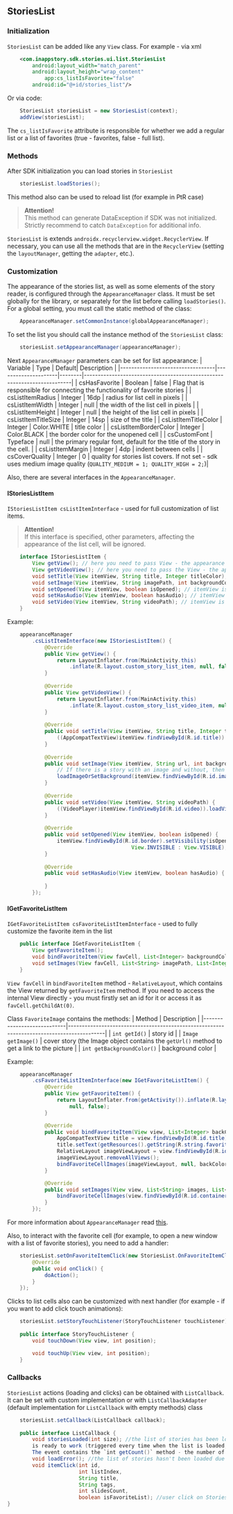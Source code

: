 ## StoriesList
### Initialization

`StoriesList` can be added like any `View` class. For example - via xml

```xml
	<com.inappstory.sdk.stories.ui.list.StoriesList
	    android:layout_width="match_parent"
	    android:layout_height="wrap_content"
            app:cs_listIsFavorite="false"
	    android:id="@+id/stories_list"/>
```

Or via code:
```java
    StoriesList storiesList = new StoriesList(context);
    addView(storiesList);
```

The `cs_listIsFavorite` attribute is responsible for whether we add a regular list or a list of favorites (true - favorites, false - full list).

### Methods
After SDK initialization you can load stories in `StoriesList`

```java
	storiesList.loadStories(); 
```
This method also can be used to reload list (for example in PtR case)

>**Attention!**  
>This method can generate DataException if SDK was not initialized. Strictly recommend to catch `DataException` for additional info.

`StoriesList` is extends `androidx.recyclerview.widget.RecyclerView`. If necessary, you can use all the methods that are in the `RecyclerView` (setting the `layoutManager`, getting the `adapter`, etc.).

### Customization

The appearance of the stories list, as well as some elements of the story reader, is configured through the `AppearanceManager` class. It must be set globally for the library, or separately for the list before calling `loadStories()`.
For a global setting, you must call the static method of the class:
```java
    AppearanceManager.setCommonInstance(globalAppearanceManager);
```

To set the list you should call the instance method of the `StoriesList` class:
```java
    storiesList.setAppearanceManager(appearanceManager);
```

Next `AppearanceManager` parameters can be set for list appearance:
| Variable                         | Type                | Default| Description                                                             |
|----------------------------------|---------------------|--------|-------------------------------------------------------------------------|
| csHasFavorite                    | Boolean             | false  | Flag that is responsible for connecting the functionality of favorite stories |
| csListItemRadius                 | Integer             | 16dp   | radius for list cell in pixels                                          |
| csListItemWidth                  | Integer             | null   | the width of the list cell in pixels                                    |
| csListItemHeight                 | Integer             | null   | the height of the list cell in pixels                                   |
| csListItemTitleSize              | Integer             | 14sp       | size of the title                                                       |
| csListItemTitleColor             | Integer             | Color.WHITE | title color                                                        |
| csListItemBorderColor            | Integer             | Color.BLACK | the border color for the unopened cell                             |
| csCustomFont                     | Typeface            | null   | the primary regular font, default for the title of the story in the cell. |
| csListItemMargin                 | Integer             | 4dp    | indent between cells                                                    |
| csCoverQuality                   | Integer             | 0      | quality for stories list covers. If not set - sdk uses medium image quality (`QUALITY_MEDIUM = 1; QUALITY_HIGH = 2;`)|

Also, there are several interfaces in the `AppearanceManager`.

#### IStoriesListItem

`IStoriesListItem csListItemInterface` - used for full customization of list items.

>**Attention!**  
>If this interface is specified, other parameters, affecting the appearance of the list cell, will be ignored.

```java
    interface IStoriesListItem {
        View getView(); // here you need to pass View - the appearance of the cell
        View getVideoView(); // here you need to pass the View - the appearance of the cell in case the cells use the cover video
        void setTitle(View itemView, String title, Integer titleColor); // itemView is the current cell, in the required View we use the story header. The titleColor parameter can be null
        void setImage(View itemView, String imagePath, int backgroundColor); // itemView - the current cell, in the required View show the story's cover (imagePath - path for local file) or background color if it is absent. For video cover imagePath returns poster frame 
        void setOpened(View itemView, boolean isOpened); // itemView is the current cell, change it as needed if it is opened
        void setHasAudio(View itemView, boolean hasAudio); // itemView - the current cell, change it as needed if this story has audio inside
        void setVideo(View itemView, String videoPath); // itemView is the current cell, in the required View we show the video cover (videoPath - path for local file). To work with video cells, it is recommended to use a class from the VideoPlayer library as a container for displaying video and the loadVideo(String videoPath) method to launch. The VideoPlayer class inherits from TextureView
    }
```

Example:
```java
    appearanceManager
        .csListItemInterface(new IStoriesListItem() {
            @Override
            public View getView() {
                return LayoutInflater.from(MainActivity.this)
                    .inflate(R.layout.custom_story_list_item, null, false);
            }
    
            @Override
            public View getVideoView() {
                return LayoutInflater.from(MainActivity.this)
                    .inflate(R.layout.custom_story_list_video_item, null, false);
            }
    
            @Override
            public void setTitle(View itemView, String title, Integer titleColor) {
                ((AppCompatTextView)itemView.findViewById(R.id.title)).setText(title);
            }
    
            @Override
            public void setImage(View itemView, String url, int backgroundColor) {
                // If there is a story with an image and without, then you may need to pre-clear the imageView using setImageResource(0)
                loadImageOrSetBackground(itemView.findViewById(R.id.image), imagePath, backgroundColor);
            }
    
            @Override
            public void setVideo(View itemView, String videoPath) {
                ((VideoPlayer)itemView.findViewById(R.id.video)).loadVideo(videoPath);
            }
    
            @Override
            public void setOpened(View itemView, boolean isOpened) {
                itemView.findViewById(R.id.border).setVisibility(isOpened ?
                                        View.INVISIBLE : View.VISIBLE);
            }
    
            @Override
            public void setHasAudio(View itemView, boolean hasAudio) {
    
            }
        });
```


#### IGetFavoriteListItem

`IGetFavoriteListItem csFavoriteListItemInterface` - used to fully customize the favorite item in the list
```java
    public interface IGetFavoriteListItem {
        View getFavoriteItem();
        void bindFavoriteItem(View favCell, List<Integer> backgroundColors, int count);
        void setImages(View favCell, List<String> imagePath, List<Integer> backgroundColors, int count);
    }
```

`View favCell` in `bindFavoriteItem` method - `RelativeLayout`, which contains the View returned by `getFavoriteItem` method. If you need to access the internal View directly - you must firstly set an id for it or access it as `favCell.getChildAt(0)`.

Class `FavoriteImage` contains the methods:
| Method                     | Description                                                                               |
|----------------------------|-------------------------------------------------------------------------------------------|
| `int getId()`              | story id                                                                                  |
| `Image getImage()`         | cover story (the Image object contains the `getUrl()` method to get a link to the picture |
| `int getBackgroundColor()` | background color                                                                          |

Example:
```java
    appearanceManager
        .csFavoriteListItemInterface(new IGetFavoriteListItem() {
            @Override
            public View getFavoriteItem() {
                return LayoutInflater.from(getActivity()).inflate(R.layout.item_story_custom_fav_new,
                    null, false);
            }

            @Override
            public void bindFavoriteItem(View view, List<Integer> backColors, int count) {
                AppCompatTextView title = view.findViewById(R.id.title);
                title.setText(getResources().getString(R.string.favorites));
                RelativeLayout imageViewLayout = view.findViewById(R.id.container);
                imageViewLayout.removeAllViews();
                bindFavoriteCellImages(imageViewLayout, null, backColors, count);
            }

            @Override
            public void setImages(View view, List<String> images, List<Integer> backColors, int count) {
                bindFavoriteCellImages(view.findViewById(R.id.container), images, backColors, count);
            }
        });
```

For more information about `AppearanceManager` read [this](https://github.com/paperrose/InAppStorySdkKt/blob/master/docs/AppearanceManager.md).

Also, to interact with the favorite cell (for example, to open a new window with a list of favorite stories), you need to add a handler:
```java
    storiesList.setOnFavoriteItemClick(new StoriesList.OnFavoriteItemClick() {
        @Override
        public void onClick() {
            doAction();
        }
    });
```

Clicks to list cells also can be customized with next handler (for example - if you want to add click touch animations):
```java
    storiesList.setStoryTouchListener(StoryTouchListener touchListener);
    
    public interface StoryTouchListener {
    	void touchDown(View view, int position);

    	void touchUp(View view, int position);
    }
```


### Callbacks
`StoriesList` actions (loading and clicks) can be obtained with `ListCallback`. It can be set with custom implementation or with `ListCallbackAdapter` (default implementation for `ListCallback` with empty methods) class
```java
    storiesList.setCallback(ListCallback callback);
    
    public interface ListCallback {
        void storiesLoaded(int size); //the list of stories has been loaded, the widget
        is ready to work (triggered every time when the list is loaded, including at refresh).
        The event contains the `int getCount()` method - the number of stories
        void loadError(); //the list of stories hasn't been loaded due to error
        void itemClick(int id,
                       int listIndex,
                       String title,
                       String tags,
                       int slidesCount,
                       boolean isFavoriteList); //user click on StoriesList item.
}
```
